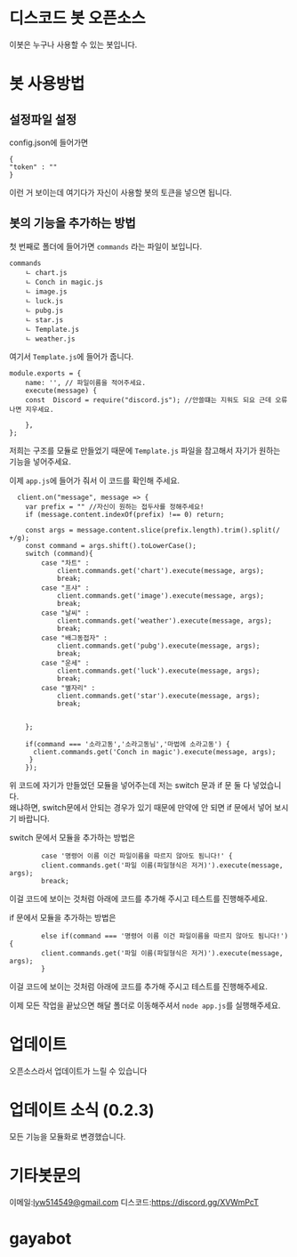 # 디스코드 봇 오픈소스
이봇은 누구나 사용할 수 있는 봇입니다.

# 봇 사용방법

## 설정파일 설정
config.json에 들어가면 

```
{
"token" : ""
}
```
이런 거 보이는데 여기다가 자신이 사용할 봇의 토큰을 넣으면 됩니다.

## 봇의 기능을 추가하는 방법
첫 번째로 폴더에 들어가면 `commands` 라는 파일이 보입니다.
```
commands
    ㄴ chart.js
    ㄴ Conch in magic.js
    ㄴ image.js
    ㄴ luck.js
    ㄴ pubg.js
    ㄴ star.js
    ㄴ Template.js
    ㄴ weather.js

```
여기서 `Template.js`에 들어가 줍니다.
```
module.exports = {	
	name: '', // 파일이름을 적어주세요.
	execute(message) {        
	const  Discord = require("discord.js"); //안쓸떄는 지워도 되요 근데 오류나면 지우세요.

	},
};

```
저희는 구조를 모듈로 만들었기 때문에 `Template.js` 파일을 참고해서 자기가 원하는 기능을 넣어주세요.

이제 `app.js`에 들어가 줘서 이 코드를 확인해 주세요.

```
  client.on("message", message => {
    var prefix = "" //자신이 원하는 접두사를 정해주세요!
    if (message.content.indexOf(prefix) !== 0) return;
   
    const args = message.content.slice(prefix.length).trim().split(/ +/g);
    const command = args.shift().toLowerCase();
    switch (command){
        case "차트" :
            client.commands.get('chart').execute(message, args);
            break;
        case "프샤" :
            client.commands.get('image').execute(message, args);
            break;
        case "날씨" :
            client.commands.get('weather').execute(message, args);
            break;
        case "배그동접자" :
            client.commands.get('pubg').execute(message, args);
            break;
        case "운세" :
            client.commands.get('luck').execute(message, args);
            break;
        case "별자리" :
            client.commands.get('star').execute(message, args);
            break;
  
          
    };

    if(command === '소라고동','소라고동님','마법에 소라고동') {
      client.commands.get('Conch in magic').execute(message, args);
     }
    });  	

```
위 코드에 자기가 만들었던 모듈을 넣어주는데 저는 switch 문과 if 문 둘 다 넣었습니다. <br>
왜냐하면, switch문에서 안되는 경우가 있기 때문에 만약에 안 되면 if 문에서 넣어 보시기 바랍니다.

switch 문에서 모듈을 추가하는 방법은

```
        case '명령어 이름 이건 파일이름을 따르지 않아도 됨니다!' {
       	client.commands.get('파일 이름(파일형식은 저거)').execute(message, args);
        breack;
```
이걸 코드에 보이는 것처럼 아래에 코드를 추가해 주시고 테스트를 진행해주세요.

if 문에서 모듈을 추가하는 방법은

```
        else if(command === '명령어 이름 이건 파일이름을 따르지 않아도 됨니다!') {
        client.commands.get('파일 이름(파일형식은 저거)').execute(message, args);
        }
```
이걸 코드에 보이는 것처럼 아래에 코드를 추가해 주시고 테스트를 진행해주세요.

이제 모든 작업을 끝났으면 해달 폴더로 이동해주셔서 `node app.js`를 실행해주세요.

# 업데이트
오픈소스라서 업데이트가 느릴 수 있습니다

# 업데이트 소식 (0.2.3)
모든 기능을 모듈화로 변경했습니다.

# 기타봇문의
이메일:lyw514549@gmail.com
디스코드:https://discord.gg/XVWmPcT
# gayabot
